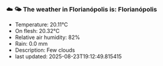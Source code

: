 ### ☁️ 🌤️  The weather in Florianópolis is: Florianópolis

- Temperature: 20.11°C
- On flesh: 20.32°C
- Relative air humidity: 82%
- Rain: 0.0 mm
- Description: Few clouds
- last updated: 2025-08-23T19:12:49.815415
